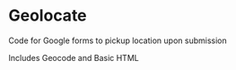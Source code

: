 # Geolocate

Code for Google forms to pickup location upon submission 

Includes Geocode and Basic HTML 
